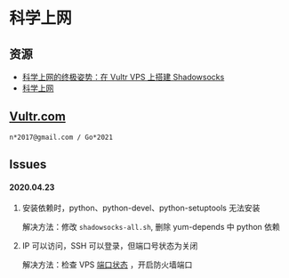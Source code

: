 # 科学上网

## 资源

- [科学上网的终极姿势：在 Vultr VPS 上搭建 Shadowsocks](https://zoomyale.com/2016/vultr_and_ss)
- [科学上网](https://haoel.github.io/)

## [Vultr.com](https://www.vultr.com/)

`n*2017@gmail.com / Go*2021`

## Issues

#### 2020.04.23

1. 安装依赖时，python、python-devel、python-setuptools 无法安装

   解决方法：修改 `shadowsocks-all.sh`, 删除 yum-depends 中 python 依赖

2. IP 可以访问，SSH 可以登录，但端口号状态为关闭

   解决方法：检查 VPS [端口状态](http://tool.chinaz.com/port/) ，开启防火墙端口
